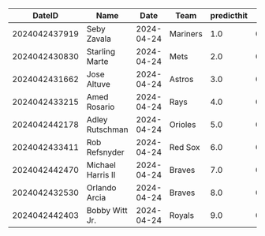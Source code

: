 DateID         |  Name               |  Date        |  Team      |  predicthit  |  predicthitproba     |  hitbool  |  Last7DaysAVG  |  Last15DaysAVG  |  Last30DaysAVG
---------------|---------------------|--------------|------------|--------------|----------------------|-----------|----------------|-----------------|---------------
2024042437919  |  Seby Zavala        |  2024-04-24  |  Mariners  |  1.0         |  0.6812354283584051  |  False    |  0.75          |  0.5            |  0.188
2024042430830  |  Starling Marte     |  2024-04-24  |  Mets      |  2.0         |  0.6585380192871099  |  False    |  0.4           |  0.333          |  0.305
2024042431662  |  Jose Altuve        |  2024-04-24  |  Astros    |  3.0         |  0.6256911693164662  |  False    |  0.273         |  0.37           |  0.357
2024042433215  |  Amed Rosario       |  2024-04-24  |  Rays      |  4.0         |  0.6246144072368698  |  False    |  0.407         |  0.4            |  0.346
2024042442178  |  Adley Rutschman    |  2024-04-24  |  Orioles   |  5.0         |  0.6240935908015307  |  False    |  0.393         |  0.333          |  0.323
2024042433411  |  Rob Refsnyder      |  2024-04-24  |  Red Sox   |  6.0         |  0.622207655607377   |  False    |  0.438         |  0.438          |  0.438
2024042442470  |  Michael Harris II  |  2024-04-24  |  Braves    |  7.0         |  0.6213080400968141  |  False    |  0.4           |  0.286          |  0.315
2024042432530  |  Orlando Arcia      |  2024-04-24  |  Braves    |  8.0         |  0.612456532684654   |  False    |  0.2           |  0.239          |  0.317
2024042442403  |  Bobby Witt Jr.     |  2024-04-24  |  Royals    |  9.0         |  0.6105328825228938  |  False    |  0.321         |  0.293          |  0.316
